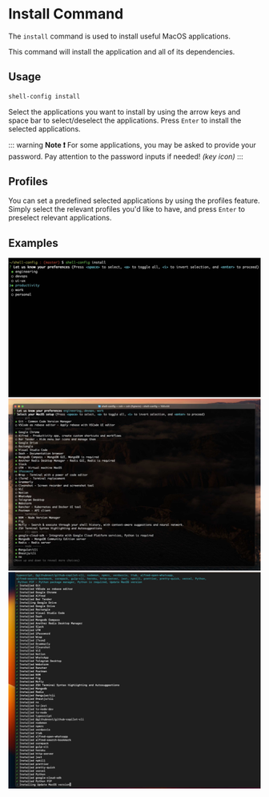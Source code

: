 # Install Command

The `install` command is used to install useful MacOS applications.

This command will install the application and all of its dependencies.

## Usage

```bash
shell-config install
```

Select the applications you want to install by using the arrow keys and space bar to select/deselect the applications. Press `Enter` to install the selected applications.

::: warning **Note ❗**
For some applications, you may be asked to provide your password.
Pay attention to the password inputs if needed! *(key icon)*
:::

## Profiles

You can set a predefined selected applications by using the profiles feature. Simply select the relevant profiles you'd like to have, and press `Enter` to preselect relevant applications.

## Examples

![Install Profiles](../../public/select-tags.jpg)
![Install Options](../../public/install-options.jpg)
![After Install](../../public/install-command.jpg)
